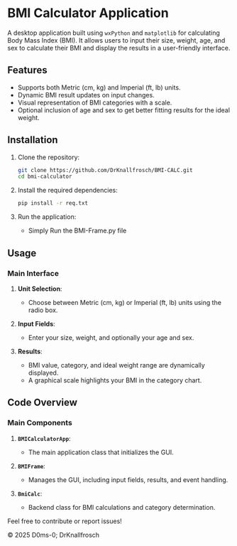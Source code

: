 # BMI Calculator Application

A desktop application built using `wxPython` and `matplotlib` for calculating Body Mass Index (BMI). It allows users to input their size, weight, age, and sex to calculate their BMI and display the results in a user-friendly interface.

## Features

- Supports both Metric (cm, kg) and Imperial (ft, lb) units.
- Dynamic BMI result updates on input changes.
- Visual representation of BMI categories with a scale.
- Optional inclusion of age and sex to get better fitting results for the ideal weight.

## Installation

1. Clone the repository:
    ```bash
    git clone https://github.com/DrKnallfrosch/BMI-CALC.git
    cd bmi-calculator
    ```

2. Install the required dependencies:
    ```bash
    pip install -r req.txt
    ```

3. Run the application:
    - Simply Run the BMI-Frame.py file

## Usage

### Main Interface

1. **Unit Selection**:
   - Choose between Metric (cm, kg) or Imperial (ft, lb) units using the radio box.

2. **Input Fields**:
   - Enter your size, weight, and optionally your age and sex.

3. **Results**:
   - BMI value, category, and ideal weight range are dynamically displayed.
   - A graphical scale highlights your BMI in the category chart.

## Code Overview

### Main Components

1. **`BMICalculatorApp`**:
   - The main application class that initializes the GUI.

2. **`BMIFrame`**:
   - Manages the GUI, including input fields, results, and event handling.

3. **`BmiCalc`**:
   - Backend class for BMI calculations and category determination.


Feel free to contribute or report issues!

© 2025 D0ms-0; DrKnallfrosch
